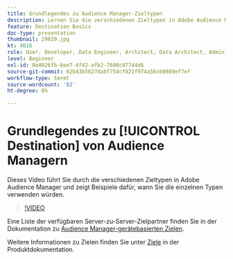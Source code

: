 ```yaml
---
title: Grundlegendes zu Audience Manager-Zieltypen
description: Lernen Sie die verschiedenen Zieltypen in Adobe Audience Manager kennen und geben Sie Beispiele dafür, wann Sie die einzelnen Typen verwenden würden.
feature: Destination Basics
doc-type: presentation
thumbnail: 29839.jpg
kt: 4016
role: User, Developer, Data Engineer, Architect, Data Architect, Admin, Leader
level: Beginner
exl-id: 8e4026fb-6ee7-4f42-afb2-7600c87744d6
source-git-commit: 62b43b5627dabf754cf821f974a56c60989ef7ef
workflow-type: tm+mt
source-wordcount: '82'
ht-degree: 0%

---
```


# Grundlegendes zu [!UICONTROL Destination] von Audience Managern

Dieses Video führt Sie durch die verschiedenen Zieltypen in Adobe Audience Manager und zeigt Beispiele dafür, wann Sie die einzelnen Typen verwenden würden.

>[!VIDEO](https://video.tv.adobe.com/v/29839/?quality=12)

Eine Liste der verfügbaren Server-zu-Server-Zielpartner finden Sie in der Dokumentation zu [Audience Manager-gerätebasierten Zielen](https://experienceleague.adobe.com/docs/audience-manager/user-guide/features/destinations/device-based/device-based-destinations-list.html?lang=de).

Weitere Informationen zu Zielen finden Sie unter [Ziele](https://experienceleague.adobe.com/docs/audience-manager/user-guide/features/destinations/destinations.html?lang=de) in der Produktdokumentation.
